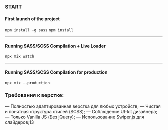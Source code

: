 ### START
#### First launch of the project
```npm install -g sass```
```npm install```
___
#### Running SASS/SCSS Compilation + Live Loader
```npx mix watch```
___
#### Running SASS/SCSS Compilation for production
```npx mix --production```
### Требования к верстке:
— Полностью адаптированная верстка для любых устройств;
— Чистая и понятная структура стилей (SCSS);
— Соблюдение UI-kit дизайнера;
— Только Vanilla JS (Без jQuery);
— Использование Swiper.js для слайдеров;13
